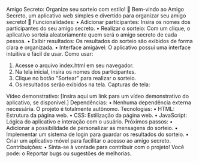 Amigo Secreto: Organize seu sorteio com estilo! 🎁
Bem-vindo ao Amigo Secreto, um aplicativo web simples e divertido para organizar seu amigo secreto! 🎉
Funcionalidades:
•	Adicionar participantes: Insira os nomes dos participantes do seu amigo secreto.
•	Realizar o sorteio: Com um clique, o aplicativo sorteia aleatoriamente quem será o amigo secreto de cada pessoa.
•	Exibir resultados: Os resultados do sorteio são exibidos de forma clara e organizada.
•	Interface amigável: O aplicativo possui uma interface intuitiva e fácil de usar.
Como usar:
1.	Acesse o arquivo index.html em seu navegador.
2.	Na tela inicial, insira os nomes dos participantes.
3.	Clique no botão "Sortear" para realizar o sorteio.
4.	Os resultados serão exibidos na tela.
Capturas de tela:
   
Vídeo demonstrativo:
[Insira aqui um link para um vídeo demonstrativo do aplicativo, se disponível.]
Dependências:
•	Nenhuma dependência externa necessária. O projeto é totalmente autônomo.
Tecnologias:
•	HTML: Estrutura da página web.
•	CSS: Estilização da página web.
•	JavaScript: Lógica do aplicativo e interação com o usuário.
Próximos passos:
•	Adicionar a possibilidade de personalizar as mensagens do sorteio.
•	Implementar um sistema de login para guardar os resultados do sorteio.
•	Criar um aplicativo móvel para facilitar o acesso ao amigo secreto.
Contribuições:
•	Sinta-se à vontade para contribuir com o projeto! Você pode:
o	Reportar bugs ou sugestões de melhorias.
